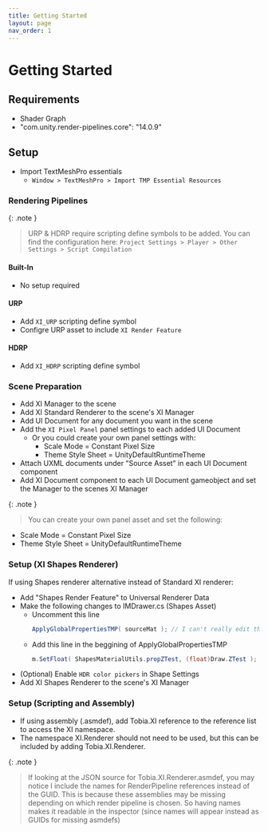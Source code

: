 ```yaml
---
title: Getting Started
layout: page
nav_order: 1
---
```


# Getting Started

## Requirements
- Shader Graph
- "com.unity.render-pipelines.core": "14.0.9"

## Setup

- Import TextMeshPro essentials
  - `Window > TextMeshPro > Import TMP Essential Resources`

### Rendering Pipelines

{: .note }
> URP & HDRP require scripting define symbols to be added.
  You can find the configuration here: `Project Settings > Player > Other Settings > Script Compilation`

#### Built-In
- No setup required

#### URP
- Add `XI_URP` scripting define symbol
- Configre URP asset to include `XI Render Feature`

#### HDRP
- Add `XI_HDRP` scripting define symbol

### Scene Preparation
- Add XI Manager to the scene
- Add XI Standard Renderer to the scene's XI Manager
- Add UI Document for any document you want in the scene
- Add the `XI Pixel Panel` panel settings to each added UI Document
  - Or you could create your own panel settings with:
    - Scale Mode = Constant Pixel Size
    - Theme Style Sheet = UnityDefaultRuntimeTheme
- Attach UXML documents under "Source Asset" in each UI Document component
- Add XI Document component to each UI Document gameobject and set the Manager to the scenes XI Manager

{: .note }
> You can create your own panel asset and set the following:
  - Scale Mode = Constant Pixel Size
  - Theme Style Sheet = UnityDefaultRuntimeTheme

### Setup (XI Shapes Renderer)

If using Shapes renderer alternative instead of Standard XI renderer:
- Add "Shapes Render Feature" to Universal Renderer Data
- Make the following changes to IMDrawer.cs (Shapes Asset)
  - Uncomment this line
    ```cs
    ApplyGlobalPropertiesTMP( sourceMat ); // I can't really edit this because *groans*
    ```
  - Add this line in the beggining of ApplyGlobalPropertiesTMP
    ```cs
    m.SetFloat( ShapesMaterialUtils.propZTest, (float)Draw.ZTest );
    ```
- (Optional) Enable `HDR color pickers` in Shape Settings
- Add XI Shapes Renderer to the scene's XI Manager

### Setup (Scripting and Assembly)

- If using assembly (.asmdef), add Tobia.XI reference to the reference list to access the XI namespace.
- The namespace XI.Renderer should not need to be used, but this can be included by adding Tobia.XI.Renderer.

{: .note }
> If looking at the JSON source for Tobia.XI.Renderer.asmdef, you may notice I include
  the names for RenderPipeline references instead of the GUID. This is because these
  assemblies may be missing depending on which render pipeline is chosen. So having
  names makes it readable in the inspector (since names will appear instead as GUIDs
  for missing asmdefs)
